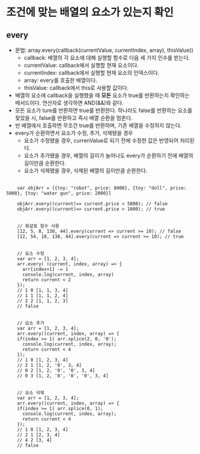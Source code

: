 # 조건에 맞는 배열의 요소가 있는지 확인
## every
* 문법: array.every(callback(currentValue, currentIndex, array), thisValue))
  * callback: 배열의 각 요소에 대해 실행할 함수로 다음 세 가지 인수를 받는다.
  * currentValue: callback에서 실행할 현재 요소이다.
  * currentIndex: callback에서 실행할 현재 요소의 인덱스이다.
  * array: every를 호출한 배열이다.
  * thisValue: callback에서 this로 사용할 값이다.
* 배열의 요소에 callback을 실행했을 때 **모든** 요소가 true를 반환하는지 확인하는 메서드이다. 연산자로 생각하면 AND(&&)와 같다.
* 모든 요소가 ture를 반환하면 true를 반환한다. 하나라도 false를 반환하는 요소를 찾았을 시, false를 반환하고 즉시 배열 순환을 멈춘다.
* 빈 배열에서 호출하면 무조건 true를 반환하며, 기존 배열을 수정하지 않는다.
* every가 순환하면서 요소가 수정, 추가, 삭제됐을 경우
  * 요소가 수정됐을 경우, currenValue로 되기 전에 수정한 값은 반영되어 처리된다.
  * 요소가 추가됐을 경우, 배열의 길이가 늘어나도 every가 순환하기 전에 배열의 길이만큼 순환한다.
  * 요소가 삭제됐을 경우, 삭제된 배열의 길이만큼 순환한다.
<pre>
  <code>
    var objArr = [{toy: "robot", price: 8000}, {toy: "doll", price: 5000}, {toy: "water gun", price: 2000}]
    
    objArr.every((current)=> current.price < 5000); // false
    objArr.every((current)=> current.price > 1000); // true


    // 화살표 함수 사용
    [12, 5, 8, 130, 44].every(current => current >= 10); // false
    [12, 54, 18, 130, 44].every(current => current >= 10); // true


    // 요소 수정
    var arr = [1, 2, 3, 4];
    arr.every( (current, index, array) => {
      arr[index+1] -= 1
      console.log(current, index, array)
      return current < 2
    });
    // 1 0 [1, 1, 3, 4]
    // 1 1 [1, 1, 2, 4]
    // 2 2 [1, 1, 2, 3]
    // false


    // 요소 추가
    var arr = [1, 2, 3, 4];
    arr.every((current, index, array) => {
    if(index >= 1) arr.splice(2, 0, '0');
      console.log(current, index, array);
      return current < 4
    });
    // 1 0 [1, 2, 3, 4]
    // 2 1 [1, 2, '0', 3, 4]
    // 0 2 [1, 2, '0', '0', 3, 4]
    // 0 3 [1, 2, '0', '0', '0', 3, 4]


    // 요소 삭제
    var arr = [1, 2, 3, 4];
    arr.every((current, index, array) => {
    if(index >= 1) arr.splice(0, 1);
      console.log(current, index, array);
      return current < 4
    });
    // 1 0 [1, 2, 3, 4]
    // 2 1 [2, 3, 4]
    // 4 2 [3, 4]
    // false
  </code>
</pre>